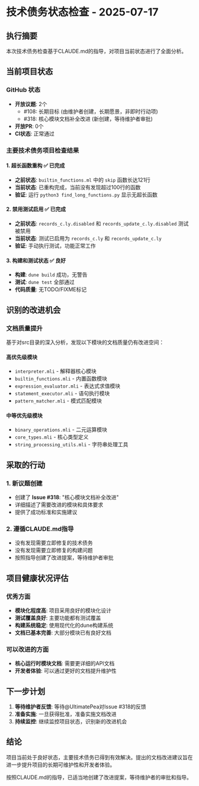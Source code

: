 # 技术债务状态检查 - 2025-07-17

## 执行摘要

本次技术债务检查基于CLAUDE.md的指导，对项目当前状态进行了全面分析。

## 当前项目状态

### GitHub 状态
- **开放议题**: 2个
  - #108: 长期目标 (由维护者创建，长期愿景，非即时行动项)
  - #318: 核心模块文档补全改进 (新创建，等待维护者审批)
- **开放PR**: 0个
- **CI状态**: 正常通过

### 主要技术债务项目检查结果

#### 1. 超长函数重构 ✅ 已完成
- **之前状态**: `builtin_functions.ml` 中的 `skip` 函数长达121行
- **当前状态**: 已重构完成，当前没有发现超过100行的函数
- **验证**: 运行 `python3 find_long_functions.py` 显示无超长函数

#### 2. 禁用测试启用 ✅ 已完成
- **之前状态**: `records_c.ly.disabled` 和 `records_update_c.ly.disabled` 测试被禁用
- **当前状态**: 测试已启用为 `records_c.ly` 和 `records_update_c.ly`
- **验证**: 手动执行测试，功能正常工作

#### 3. 构建和测试状态 ✅ 良好
- **构建**: `dune build` 成功，无警告
- **测试**: `dune test` 全部通过
- **代码质量**: 无TODO/FIXME标记

## 识别的改进机会

### 文档质量提升
基于对src目录的深入分析，发现以下模块的文档质量仍有改进空间：

#### 高优先级模块
- `interpreter.mli` - 解释器核心模块
- `builtin_functions.mli` - 内置函数模块
- `expression_evaluator.mli` - 表达式求值模块
- `statement_executor.mli` - 语句执行模块
- `pattern_matcher.mli` - 模式匹配模块

#### 中等优先级模块
- `binary_operations.mli` - 二元运算模块
- `core_types.mli` - 核心类型定义
- `string_processing_utils.mli` - 字符串处理工具

## 采取的行动

### 1. 新议题创建
- 创建了 **Issue #318**: "核心模块文档补全改进"
- 详细描述了需要改进的模块和具体要求
- 提供了成功标准和实施建议

### 2. 遵循CLAUDE.md指导
- 没有发现需要立即修复的技术债务
- 没有发现需要立即修复的构建问题
- 按照指导创建了改进提案，等待维护者审批

## 项目健康状况评估

### 优秀方面
- **模块化程度高**: 项目采用良好的模块化设计
- **测试覆盖良好**: 主要功能都有测试覆盖
- **构建系统稳定**: 使用现代化的dune构建系统
- **文档已基本完善**: 大部分模块已有良好文档

### 可以改进的方面
- **核心运行时模块文档**: 需要更详细的API文档
- **开发者体验**: 可以通过更好的文档提升维护性

## 下一步计划

1. **等待维护者反馈**: 等待@UltimatePea对Issue #318的反馈
2. **准备实施**: 一旦获得批准，准备实施文档改进
3. **持续监控**: 继续监控项目状态，识别新的改进机会

## 结论

项目当前处于良好状态，主要技术债务已得到有效解决。提出的文档改进建议旨在进一步提升项目的长期可维护性和开发者体验。

按照CLAUDE.md的指导，已适当地创建了改进提案，等待维护者的审批和指导。